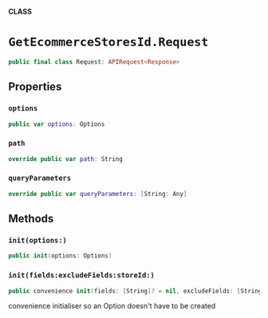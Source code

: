 **CLASS**

# `GetEcommerceStoresId.Request`

```swift
public final class Request: APIRequest<Response>
```

## Properties
### `options`

```swift
public var options: Options
```

### `path`

```swift
override public var path: String
```

### `queryParameters`

```swift
override public var queryParameters: [String: Any]
```

## Methods
### `init(options:)`

```swift
public init(options: Options)
```

### `init(fields:excludeFields:storeId:)`

```swift
public convenience init(fields: [String]? = nil, excludeFields: [String]? = nil, storeId: String)
```

convenience initialiser so an Option doesn't have to be created

